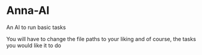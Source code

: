 Anna-AI
=======

An AI to run basic tasks

You will have to change the file paths to your liking and of course, the tasks you would like it to do
